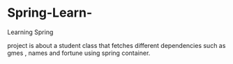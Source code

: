 # Spring-Learn-
Learning Spring 


project is about a student class that fetches different dependencies such as gmes , names and fortune using spring container.
